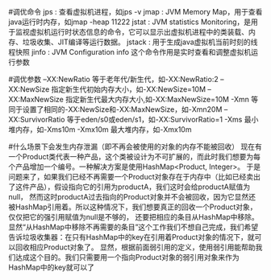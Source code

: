 #调优命令
jps : 查看虚拟机进程，如jps -v
jmap : JVM Memory Map，用于查看java运行时内存，如jmap -heap 11222
jstat : JVM statistics Monitoring，是用于监视虚拟机运行时状态信息的命令，它可以显示出虚拟机进程中的类装载、内存、垃圾收集、JIT编译等运行数据。
jstack : 用于生成java虚拟机当前时刻的线程快照
jinfo : JVM Configuration info 这个命令作用是实时查看和调整虚拟机运行参数

#调优参数
–XX:NewRatio 等于老年代/新生代，如-XX:NewRatio:2
–XX:NewSize  指定新生代初始内存大小，如-XX:NewSize=10M
–XX:MaxNewSize  指定新生代最大内存大小,如-XX:MaxNewSize=10M
-Xmn  等同于设置了相同的-XX:NewSize和-XX:MaxNewSize，如-Xmn20M
–XX:SurvivorRatio  等于eden/s0或eden/s1，如-XX:SurvivorRatio=1
-Xms 最小堆内存，如-Xms10m 
-Xmx10m  最大堆内存，如-Xmx10m

#什么场景下会发生内存泄漏（即不再会被使用的对象的内存不能被回收）
现在有一个Product类代表一种产品，这个类被设计为不可扩展的，而此时我们想要为每个产品增加一个编号。一种解决方案是使用HashMap<Product, Integer>。
于是问题来了，如果我们已经不再需要一个Product对象存在于内存中（比如已经卖出了这件产品），假设指向它的引用为productA，我们这时会给productA赋值为null，
然而这时productA过去指向的Product对象并不会被回收，因为它显然还被HashMap引用着。所以这种情况下，我们想要真正的回收一个Product对象，仅仅把它的强引用赋值为null是不够的，
还要把相应的条目从HashMap中移除。显然“从HashMap中移除不再需要的条目”这个工作我们不想自己完成，我们希望告诉垃圾收集器：在只有HashMap中的key在引用着Product对象的情况下，就可以回收相应Product对象了。
显然，根据前面弱引用的定义，使用弱引用能帮助我们达成这个目的。我们只需要用一个指向Product对象的弱引用对象来作为HashMap中的key就可以了
